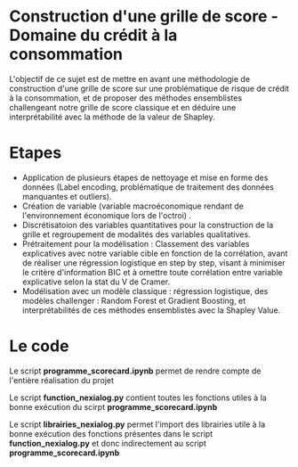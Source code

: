 # Construction d'une grille de score - Domaine du crédit à la consommation

L'objectif de ce sujet est de mettre en avant une méthodologie de construction d'une grille de score sur une problématique de risque de crédit à la consommation, et de proposer des méthodes ensemblistes challengeant notre grille de score classique et en déduire une interprétabilité avec la méthode de la valeur de Shapley.

# Etapes

* Application de plusieurs étapes de nettoyage et mise en forme des données (Label encoding, problématique de traitement des données manquantes et outliers).
* Création de variable (variable macroéconomique rendant de l'environnement économique lors de l'octroi) .
* Discrétisatoion des variables quantitatives pour la construction de la grille et regroupement de modalités des variables qualitatives.
* Prétraitement pour la modélisation : Classement des variables explicatives avec notre variable cible en fonction de la corrélation, avant de réaliser une régression logistique en step by step, visant à minimiser le critère d'information BIC et à omettre toute corrélation entre variable explicative selon la stat du V de Cramer.
* Modélisation avec un modèle classique : régression logistique, des modèles challenger : Random Forest et Gradient Boosting, et interprétabilités de ces méthodes ensemblistes avec la Shapley Value.


# Le code

Le script **programme_scorecard.ipynb** permet de rendre compte de l'entière réalisation du projet

Le script **function_nexialog.py** contient toutes les fonctions utiles à la bonne exécution du scirpt **programme_scorecard.ipynb**

Le script **librairies_nexialog.py** permet l'import des librairies utile à la bonne exécution des fonctions présentes dans le script **function_nexialog.py** et donc indirectement au script **programme_scorecard.ipynb**
